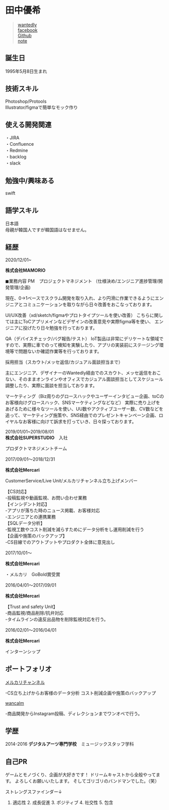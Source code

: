 # 田中優希


 > [wantedly](https://www.wantedly.com/users/49281110)   
 >[facebook](https://www.facebook.com/profile.php?id=100005865303362)  
 >[Github](https://github.com/tanakosan0508)  
 >[note](https://note.mu/tanakosan0508)


 

## 誕生日
1995年5月8日生まれ

## 技術スキル
Photoshop/Protools  
Illustrator/figmaで簡単なモック作り


## 使える開発関連
・JIRA   
・Confluence  
・Redmine   
・backlog  
・slack
## 勉強中/興味ある　　
swift  
## 語学スキル　　
日本語  
母親が韓国人ですが韓国語はなせません。

## 経歴　　

2020/12/01~

**株式会社MAMORIO**　　


◼︎業務内容
PM　プロジェクトマネジメント  （仕様決め/エンジニア進捗管理/開発管理/企画)

現在、0→1ベースでスクラム開発を取り入れ、より円滑に作業できるようにエンジニアとコミュニケーションを取りながら日々改善をおこなっております。

UI/UX改善（xd/sketch/figmaやプロトタイプツールを使い改善）
こちらに関しては主にToCアプリメインなどデザインの改善意見や実際figma等を使い、
エンジニアに投げたり日々勉強を行っております。

QA（デバイスチェック/バグ報告/テスト）
IoT製品は非常にデリケートな領域ですので、実際に車でのって検知を実験したり、アプリの実装前にステージング環境等で問題ないか確認作業等を行っております。

採用担当（スカウト/メッセ返信/カジュアル面談担当まで）　　

主にエンジニア、デザイナーのWantedly経由でのスカウト、メッセ返信をおこない、そのままオンラインやオフィスでカジュアル面談担当としてスケジュール調整したり、実際に面談を担当しております。

マーケティング（Biz周りのグロースハックやユーザーインタビュー企画、toCのお客様向けグロースハック、SNSマーケティングなどなど）
実際に売り上げをあげるために様々なツールを使い、UU数やアクティブユーザー数、CV数などを追って、マーケティング施策や、SNS経由でのプレゼントキャンペーン企画、ロイヤルなお客様に向けて訴求を打っていき、日々探っております。

 2019/01/01~2019/08/01  
 **株式会社SUPERSTUDIO**　入社
 
 プロダクトマネジメントチーム
 
 
 2017/09/01〜2018/12/31 
 
 **株式会社Mercari**  
 
 CustomerService/Live Unit/メルカリチャンネル立ち上げメンバー  
 
 【CS対応】  
-投稿監視や動画監視、お問い合わせ業務  
【インシデント対応】  
-アプリが落ちた時のニュース掲載、お客様対応  
-エンジニアとの連携業務  
【SQLデータ分析】  
-監視工数やコスト削減を減らすためにデータ分析をし運用削減を行う  
【企画や施策のバックアップ】  
-CS目線でのアウトプットやプロダクト全体に意見出し　　


 2017/10/01〜 
 
 **株式会社Mercari**  
 
 ・メルカリ　GoBold賞受賞
  
 2016/04/01〜2017/09/01  
 
 **株式会社Mercari** 
 
 【Trust and safety Unit】  
 -商品監視/商品削除/抗弁対応  
 -タイムラインの違反出品物を削除監視対応を行う。

 2016/02/01〜2016/04/01  

**株式会社Mercari**  

インターンシップ　

## ポートフォリオ

[メルカリチャンネル](https://www.mercari.com/jp/mercari-channel/)

-CS立ち上げからお客様のデータ分析  コスト削減企画や施策のバックアップ


[wancalm](https://www.instagram.com/wan_calm/)

-商品開発からInstagram投稿、ディレクションまでワンオペで行う。

## 学歴

2014-2016
  **デジタルアーツ専門学校**　ミュージックスタッフ学科 



## 自己PR
ゲームとモノづくり、企画が大好きです！
ドリームキャストから全般やってます。
よろしくお願いいたします。
そしてゴリゴリのバンドマンでした。（笑）

ストレングスファインダー↓
1. 適応性 2. 成長促進 3. ポジティブ 4. 社交性 5. 包含
